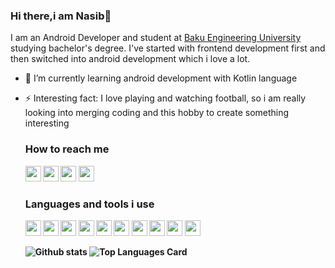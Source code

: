 ### Hi there,i am Nasib👋

I am an Android Developer and student at <a href="https://beu.edu.az/az">Baku Engineering University</a> studying bachelor's degree.
I've started with frontend development first and then switched into android development which i love a lot.

- 🌱 I’m currently learning android development with Kotlin language
- ⚡ Interesting fact: I love playing and watching football, so i am really looking into merging coding and this hobby to create something interesting

  <h3><b> How to reach me <b></h3>
  
  <a href="https://www.linkedin.com/in/nesib-eyyubov-4ba1b2181/"><img height="25" src="https://image.flaticon.com/icons/png/512/174/174857.png" target="_blank"></a>
  <a target="_blank" href="https://www.facebook.com/eyyubov.5/"><img height="25" src="https://e7.pngegg.com/pngimages/213/828/png-clipart-facebook-logo-facebook-messenger-logo-social-media-icon-facebook-icon-blue-text.png"></a>
  <a target="_blank" href="nesibeyyubov2000@gmail.com"><img height="25" src="https://www.freepnglogos.com/uploads/logo-gmail-png/logo-gmail-png-gmail-icon-download-png-and-vector-1.png"></a>
  <a target="_blank" href="https://github.com/nesibeyyubov"><img height="25" src="https://image.flaticon.com/icons/png/512/25/25231.png"></a>
  
  
  <h3><b> Languages and tools i use <b></h3>
  
  <a  href="https://www.linkedin.com/in/nesib-eyyubov-4ba1b2181/"><img height="25" src="https://upload.wikimedia.org/wikipedia/commons/thumb/7/74/Kotlin-logo.svg/1200px-Kotlin-logo.svg.png" target="_blank"></a>
  <a target="_blank" ><img height="25" src="https://cdn.iconscout.com/icon/free/png-512/java-43-569305.png"></a>
  <a target="_blank" ><img height="25" src="https://upload.wikimedia.org/wikipedia/commons/6/66/Android_robot.png"></a>
  <a target="_blank" ><img height="25" src="https://git-scm.com/images/logos/downloads/Git-Icon-1788C.png"></a>
  <a target="_blank" ><img height="25" src="https://upload.wikimedia.org/wikipedia/commons/thumb/9/97/Sqlite-square-icon.svg/1200px-Sqlite-square-icon.svg.png"></a>
<a target="_blank" ><img height="25" src="https://cdn.iconscout.com/icon/free/png-512/java-43-569305.png"></a>
  <a target="_blank" ><img height="25" src="https://upload.wikimedia.org/wikipedia/commons/thumb/3/34/Android_Studio_icon.svg/512px-Android_Studio_icon.svg.png"></a>
  <a target="_blank" ><img height="25" src="https://upload.wikimedia.org/wikipedia/commons/thumb/9/9a/Visual_Studio_Code_1.35_icon.svg/1024px-Visual_Studio_Code_1.35_icon.svg.png"></a>
  <a target="_blank" ><img height="25" src="https://www.kindpng.com/picc/m/765-7652239_react-native-svg-logo-hd-png-download.png"></a>
  <a target="_blank" ><img height="25" src="https://e7.pngegg.com/pngimages/87/538/png-clipart-javascript-scalable-graphics-logo-encapsulated-postscript-javascript-icon-text-logo.png"></a>
  
  ![Github stats](https://github-readme-stats.vercel.app/api?username=nesibeyyubov&theme=default&show_icons=true&count_private=true)
  ![Top Languages Card](https://github-readme-stats.vercel.app/api/top-langs/?username=nesibeyyubov&layout=compact)

